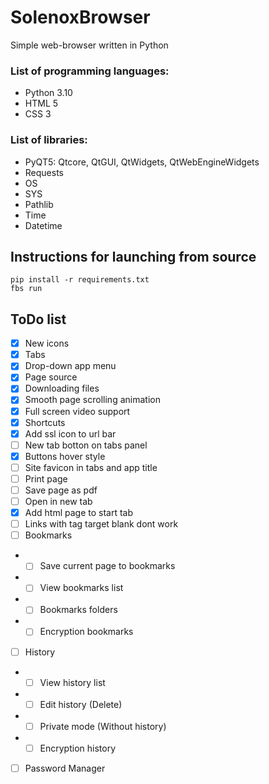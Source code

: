 # SolenoxBrowser
Simple web-browser written in Python


### List of programming languages:
- Python 3.10
- HTML 5
- CSS 3

### List of libraries:
- PyQT5: Qtcore, QtGUI, QtWidgets, QtWebEngineWidgets
- Requests
- OS
- SYS
- Pathlib
- Time
- Datetime

## Instructions for launching from source
```shell
pip install -r requirements.txt
fbs run
```
## ToDo list

- [x] New icons
- [x] Tabs
- [x] Drop-down app menu
- [x] Page source
- [x] Downloading files
- [x] Smooth page scrolling animation
- [x] Full screen video support
- [x] Shortcuts
- [x] Add ssl icon to url bar
- [ ] New tab botton on tabs panel
- [x] Buttons hover style
- [ ] Site favicon in tabs and app title 
- [ ] Print page
- [ ] Save page as pdf
- [ ] Open in new tab
- [x] Add html page to start tab
- [ ] Links with tag target blank dont work
- [ ] Bookmarks
- - [ ] Save current page to bookmarks
- - [ ] View bookmarks list
- - [ ] Bookmarks folders
- - [ ] Encryption bookmarks
- [ ] History
- - [ ] View history list
- - [ ] Edit history (Delete)
- - [ ] Private mode (Without history)
- - [ ] Encryption history
- [ ] Password Manager
